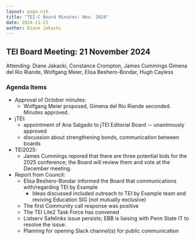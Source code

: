 ```yaml
---
layout: page.njk
title: "TEI-C Board Minutes: Nov. 2024"
date: 2024-11-21
author: Diane Jakacki
---
```

## TEI Board Meeting: 21 November 2024

Attending: Diane Jakacki, Constance Crompton, James Cummings Gimena del Rio Riande, Wolfgang Meier, Elisa Beshero-Bondar, Hugh Cayless

### Agenda Items

* Approval of October minutes:
  * Wolfgang Meier proposed, Gimena del Rio Riande seconded. Minutes approved.
* jTEI:
  * appointment of Ana Salgado to jTEI Editorial Board -- unanimously approved
  * discussion about strengthening bonds, communication between boards
* TEI2025:
  * James Cummings repored that there are three potential bids for the 2025 conference; the Board will review them and vote at the December meeting.
* Report from Council:
  * Elisa Beshero-Bondar informed the Board that communications with/regarding TEI by Example 
    * Ideas discussed included outreach to TEI by Example team and reviving Education SIG (not mutually exclusive)
  * The first Community call response was positive
  * The TEI Lite2 Task Force has convened
  * Listserv Safelinks issue persists; EBB is liaising with Penn State IT to resolve the issue.
  * Planning for opening Slack channel(s) for public communication
